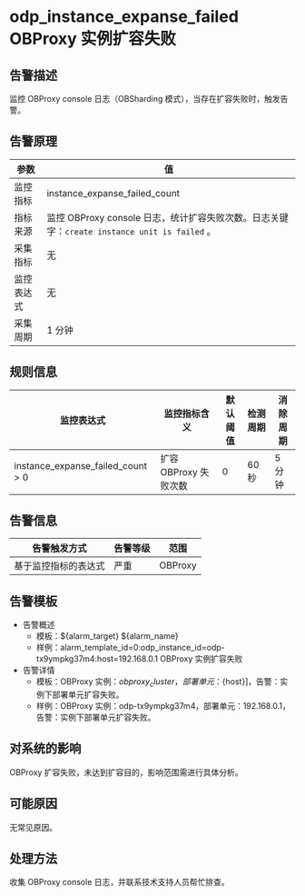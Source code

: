 # odp_instance_expanse_failed OBProxy 实例扩容失败

## 告警描述

监控 OBProxy console 日志（OBSharding 模式），当存在扩容失败时，触发告警。

## 告警原理

|参数|值|
|-----|----|
|监控指标|instance_expanse_failed_count|
|指标来源|监控 OBProxy console 日志，统计扩容失败次数。日志关键字：`create instance unit is failed` 。|
|采集指标|无|
|监控表达式|无|
|采集周期|1 分钟|

## 规则信息

|监控表达式|监控指标含义|默认阈值|检测周期|消除周期|
|-----|----|-----|----|----|
|instance_expanse_failed_count > 0|扩容 OBProxy 失败次数|0|60 秒|5 分钟|

## 告警信息

|告警触发方式|告警等级|范围
|-----|----|----|
|基于监控指标的表达式|严重|OBProxy|

## 告警模板

* 告警概述
  * 模板：${alarm_target} ${alarm_name}
  * 样例：alarm_template_id=0:odp_instance_id=odp-tx9ympkg37m4:host=192.168.0.1 OBProxy 实例扩容失败
* 告警详情
  * 模板：OBProxy 实例：${obproxy_cluster}，部署单元：${host}]，告警：实例下部署单元扩容失败。
  * 样例：OBProxy 实例：odp-tx9ympkg37m4，部署单元：192.168.0.1，告警：实例下部署单元扩容失败。

## 对系统的影响

OBProxy 扩容失败，未达到扩容目的，影响范围需进行具体分析。

## 可能原因

无常见原因。

## 处理方法

收集 OBProxy console 日志，并联系技术支持人员帮忙排查。
